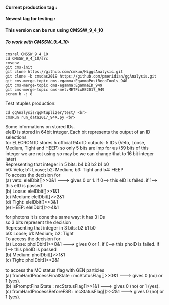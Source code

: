 #### Current production tag : 
#### Newest tag for testing : 
#### This version can be run using CMSSW_9_4_10

##### To work with CMSSW_9_4_10:
```Shell
cmsrel CMSSW_9_4_10
cd CMSSW_9_4_10/src
cmsenv
git cms-init
git clone https://github.com/cmkuo/HiggsAnalysis.git
git clone -b cmsdas2019 https://github.com/pmeridian/ggAnalysis.git
git cms-merge-topic cms-egamma:EgammaPostRecoTools_940
git cms-merge-topic cms-egamma:EgammaID_949
git cms-merge-topic cms-met:METFixEE2017_949
scram b -j 8
```
Test ntuples production: <br>
```Shell
cd ggAnalysis/ggNtuplizer/test/ <br>
cmsRun run_data2017_94X.py <br>
```
Some informations on stored IDs.<br>
eleID is stored in 64bit integer. Each bit represents the output of an ID selections<br>
for ELECRON ID stores 5 official 94x ID outputs: 5 IDs (Veto, Loose, Medium, Tight and HEEP) so only 5 bits are imp for us (59 bits of this integer  we are not using so may be we can change that to 16 bit integer later)<br>
Representing that integer in 5 bits: b4 b3 b2 b1 b0<br>
b0: Veto; b1: Loose; b2: Medium; b3: Tight and b4: HEEP<br>
To access the decision for <br>
(a) veto: eleIDbit[]>>0&1 ---> gives 0 or 1. if 0--> this eID is failed. if 1--> this eID is passed<br>
(b) Loose: eleIDbit[]>>1&1<br>
(c) Medium: eleIDbit[]>>2&1<br>
(d) Tight: eleIDbit[]>>3&1<br>
(e) HEEP: eleIDbit[]>>4&1<br>

for photons it is done the same way: it has 3 IDs<br>
so 3 bits represent the decision<br>
Representing that integer in 3 bits:  b2 b1 b0<br>
b0: Loose; b1: Medium; b2: Tight<br>
To access the decision for <br>
(a) Loose: phoIDbit[]>>0&1 ---> gives 0 or 1. if 0--> this phoID is failed. if 1--> this phoID is passed<br>
(b) Medium: phoIDbit[]>>1&1<br>
(c) Tight: phoIDbit[]>>2&1<br>

to access the MC status flag with GEN particles <br>
(a) fromHardProcessFinalState : mcStatusFlag[]>>0&1 ---> gives 0 (no) or 1 (yes). <br>
(b) isPromptFinalState        : mcStatusFlag[]>>1&1 ---> gives 0 (no) or 1 (yes). <br>
(c) fromHardProcessBeforeFSR  : mcStatusFlag[]>>2&1 ---> gives 0 (no) or 1 (yes). <br>

